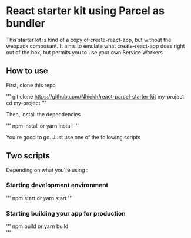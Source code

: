# React starter kit using Parcel as bundler
This starter kit is kind of a copy of create-react-app, but without the webpack composant. It aims to emulate what create-react-app does right out of the box, but permits you to use your own Service Workers.

## How to use
First, clone this repo

'''
git clone https://github.com/Nhiokh/react-parcel-starter-kit my-project
cd my-project
'''

Then, install the dependencies

'''
npm install or yarn install
'''

You're good to go. Just use one of the following scripts

## Two scripts
Depending on what you're using :

### Starting development environment

'''
npm start or yarn start
'''

### Starting building your app for production

'''
npm build or yarn build   
'''
